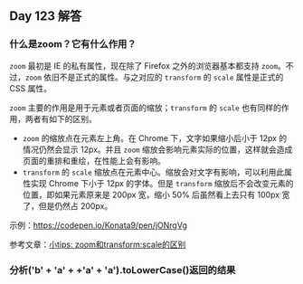 ## Day 123 解答

### 什么是zoom？它有什么作用？

`zoom` 最初是 IE 的私有属性，现在除了 Firefox 之外的浏览器基本都支持 `zoom`。不过，`zoom` 依旧不是正式的属性。与之对应的 `transform` 的 `scale` 属性是正式的 CSS 属性。

`zoom` 主要的作用是用于元素或者页面的缩放；`transform` 的 `scale` 也有同样的作用，两者有如下的区别。
- `zoom` 的缩放点在元素左上角。在 Chrome 下，文字如果缩小后小于 12px 的情况仍然会显示 12px。并且 `zoom` 缩放会影响元素实际的位置，这样就会造成页面的重排和重绘，在性能上会有影响。
- `transform` 的 `scale` 缩放点在元素中心。缩放会对文字有影响，可以利用此属性实现 Chrome 下小于 12px 的字体。但是 `transform` 缩放后不会改变元素的位置，即如果元素原来是 200px 宽，缩小 50% 后虽然看上去只有 100px 宽了，但是仍然占 200px。

示例：https://codepen.io/Konata9/pen/jONrgVg

参考文章：[小tips: zoom和transform:scale的区别](https://www.zhangxinxu.com/wordpress/2015/11/zoom-transform-scale-diff/)

### 分析('b' + 'a' + +'a' + 'a').toLowerCase()返回的结果